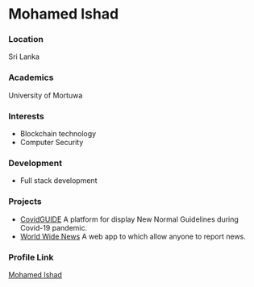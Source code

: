 # Mohamed Ishad

### Location

Sri Lanka

### Academics

University of Mortuwa

### Interests

- Blockchain technology
- Computer Security

### Development

- Full stack development

### Projects

- [CovidGUIDE](https://github.com/Ishad-M-I-M/CovidGUIDE) A platform for display New Normal Guidelines during Covid-19 pandemic.
- [World Wide News](https://github.com/Ishad-M-I-M/world-wide-news) A web app to which allow anyone to report news.

### Profile Link

[Mohamed Ishad](https://github.com/Ishad-M-I-M)